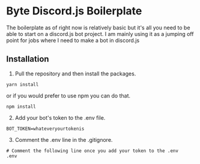 # Byte Discord.js Boilerplate

The boilerplate as of right now is relatively basic but it's all you need to be able to start on a discord.js bot project. I am mainly using it as a jumping off point for jobs where I need to make a bot in discord.js

## Installation

1. Pull the repository and then install the packages.

```
yarn install
```

or if you would prefer to use npm you can do that.

```
npm install
```

2. Add your bot's token to the .env file.

```
BOT_TOKEN=whateveryourtokenis
```

3. Comment the .env line in the .gitignore.

```
# Comment the following line once you add your token to the .env
.env
```
